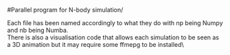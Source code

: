 #Parallel program for N-body simulation/

Each file has been named accordingly to what they do with np being Numpy and nb being Numba.\
There is also a visualisation code that allows each simulation to be seen as a 3D animation but it may require some ffmepg to be installed\
